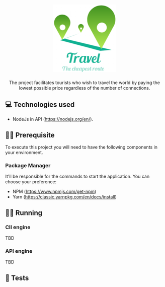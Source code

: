 <h1 align="center">
  <img alt="Travel-Logo" src="assets/Travel-logo.png" width="200px" />
</h1>

<p align="center">The project facilitates tourists who wish to travel the world by paying the lowest possible price regardless of the number of connections.</p>

## 💻 Technologies used
- NodeJs in API (https://nodejs.org/en/).

## ✋🏻 Prerequisite
To execute this project you will need to have the following components in your environment.
### Package Manager
It'll be responsible for the commands to start the application. You can choose your preference:
- NPM (https://www.npmjs.com/get-npm)
- Yarn (https://classic.yarnpkg.com/en/docs/install)

## 👨‍💻 Running
### **ClI engine**
TBD

### **API engine**
TBD

## 📝 Tests
